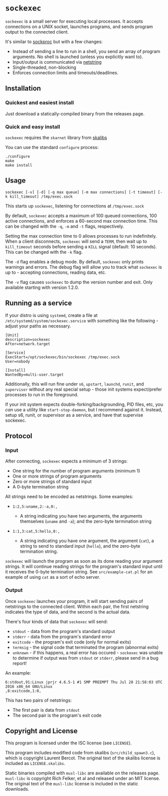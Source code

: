 # `sockexec`

`sockexec` is a small server for executing local processes. It accepts
connections on a UNIX socket, launches programs, and sends program output
to the connected client.

It's similar to [sockproc](https://github.com/juce/sockproc) but with a few changes:

* Instead of sending a line to run in a shell, you send an array of program arguments. No shell is launched (unless you explicitly want to).
* Input/output is communicated via [netstring](https://cr.yp.to/proto/netstrings.txt)
* Single-threaded, non-blocking
* Enforces connection limits and timeouts/deadlines.

## Installation

### Quickest and easiest install

Just download a statically-compiled binary from the releases page.

### Quick and easy install

`sockexec` requires the `skarnet` library from [skalibs](http://skarnet.org/software/skalibs/)

You can use the standard `configure` process:

```
./configure
make
make install
```


## Usage

`sockexec [-v] [-d] [-q max queue] [-m max connections] [-t timeout] [-k kill_timeout] /tmp/exec.sock`

This starts up `sockexec`, listening for connections at `/tmp/exec.sock`

By default, `sockexec` accepts a maximum of 100 queued connections, 100
active connections, and enforces a 60-second max connection time. This
can be changed with the `-q`, `-m` and `-t` flags, respectively.

Setting the max connection time to 0 allows processes to run indefinitely. When
a client disconnects, `sockexec` will send a `TERM`, then wait up to
`kill_timeout` seconds before sending a `KILL` signal (default: 10 seconds).
This can be changed with the `-k` flag.

The `-d` flag enables a debug mode. By default, `sockexec` only prints warnings
and errors. The debug flag will allow you to track what `sockexec` is up to -
accepting connections, reading data, etc.

The `-v` flag causes `sockexec` to dump the version number and exit. Only available
starting with version 1.2.0.

## Running as a service

If your distro is using `systemd`, create a file at `/etc/systemd/system/sockexec.service` with
something like the following - adjust your paths as necessary.

```
[Unit]
description=sockexec
After=network.target

[Service]
ExecStart=/opt/sockexec/bin/sockexec /tmp/exec.sock
User=nobody

[Install]
WantedBy=multi-user.target
```

Additionally, this will run fine under `s6`, `upstart`, `launchd`, `runit`, and
`supervisor` without any real special setup - those init systems expect/prefer
processes to run in the foreground.

If your init system expects double-forking/backgrounding, PID files, etc, you *can*
use a utility like `start-stop-daemon`, but I recommend against it. Instead,
setup s6, runit, or supervisor as a service, and have that supervise sockexec.

## Protocol

### Input

After connecting, `sockexec` expects a minimum of 3 strings:

* One string for the number of program arguments (minimum 1)
* One or more strings of program arguments
* Zero or more strings of standard input
* A 0-byte termination string

All strings need to be encoded as netstrings. Some examples:

* `1:2,5:uname,2:-a,0:,`
    * A string indicating you have two arguments, the arguments themselves (`uname` and `-a`); and the zero-byte termination string

* `1:1,3:cat,5:hello,0:,`
    * A string indicating you have one argument, the argument (`cat`), a string to send to standard input (`hello`), and the zero-byte termination string.

`sockexec` will launch the program as soon as its done reading your argument
strings. It will continue reading strings for the program's standard input until
it receives the 0-byte termination string. See `src/example-cat.pl` for an
example of using `cat` as a sort of echo server.

### Output

Once `sockexec` launches your program, it will start sending pairs of
netstrings to the connected client. Within each pair, the first netstring
indicates the type of data, and the second is the actual data.

There's four kinds of data that `sockexec` will send:

* `stdout` - data from the program's standard output
* `stderr` - data from the program's standard error
* `exitcode` - the program's exit code (only for normal exits)
* `termsig` - the signal code that terminated the program (abnormal exits)
* `unknown` - if this happens, a real error has occured - `sockexec` was unable to determine if output was from `stdout` or `stderr`, please send in a bug report!

An example:

```
6:stdout,91:Linux jprjr 4.6.5-1 #1 SMP PREEMPT Thu Jul 28 21:58:03 UTC 2016 x86_64 GNU/Linux
,8:exitcode,1:0,
```

This has two pairs of netstrings:

* The first pair is data from `stdout`
* The second pair is the program's exit code

## Copyright and License

This program is licensed under the ISC license (see `LICENSE`).

This program includes modified code from skalibs (`src/child_spawn3.c`),
which is copyright Laurent Bercot. The original text of the skalibs license is
included as `LICENSE.skalibs`.

Static binaries compiled with `musl-libc` are available on the releases page.
`musl-libc` is copyright Rich Felker, et al and released under an MIT license.
The original text of the `musl-libc` license is included in the static
downloads.

